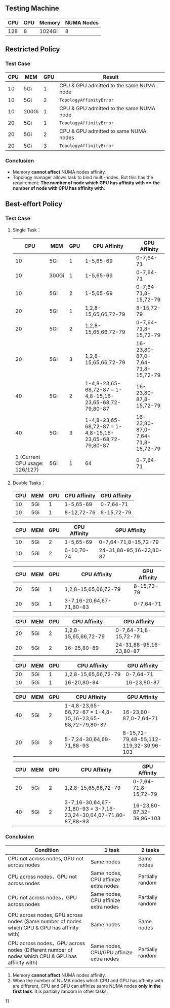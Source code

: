 ## Testing Machine

| CPU | GPU | Memory | NUMA Nodes |
| --- | --- | --- | --- |
| 128 | 8 | 1024Gi | 8 |

## Restricted Policy

### Test Case
| CPU | MEM | GPU | Result |
| --- | --- | --- | --- |
| 10 | 5Gi | 1 | CPU & GPU admitted to the same NUMA node |
| 10 | 5Gi | 2 | `TopologyAffinityError`|
| 10 | 200Gi | 1 | CPU & GPU admitted to the same NUMA node |
| 20 | 5Gi | 1 | `TopologyAffinityError` |
| 20 | 5Gi | 2 | CPU & GPU admitted to same NUMA nodes |
| 20 | 5Gi | 3 | `TopologyAffinityError` |

### Conclusion
- Memory **cannot affect** NUMA nodes affinity.
- Topology manager allows task to bind multi-nodes. But this has the requirement: **The number of node which GPU has affinity with == the number of node with CPU has affinity with**.

## Best-effort Policy

### Test Case
1. Single Task：

    | CPU | MEM | GPU | CPU Affinity | GPU Affinity |
    | --- | --- | --- | --- | --- |
    | 10 | 5Gi | 1 | 1-5,65-69 | 0-7,64-71 |
    | 10 | 300Gi | 1 | 1-5,65-69 | 0-7,64-71 |
    | 10 | 5Gi | 2 | 1-5,65-69 | 0-7,64-71,8-15,72-79 |
    | 20 | 5Gi | 1 | 1,2,8-15,65,66,72-79 | 8-15,72-79 |
    | 20 | 5Gi | 2 | 1,2,8-15,65,66,72-79 | 0-7,64-71,8-15,72-79 |
    | 20 | 5Gi | 3 | 1,2,8-15,65,66,72-79 | 16-23,80-87,0-7,64-71,8-15,72-79 |
    | 40 | 5Gi | 2 | 1-4,8-23,65-68,72-87 = 1-4,8-15,16-23,65-68,72-79,80-87 | 16-23,80-87,8-15,72-79 |
    | 40 | 5Gi | 3 | 1-4,8-23,65-68,72-87 = 1-4,8-15,16-23,65-68,72-79,80-87 | 16-23,80-87,0-7,64-71,8-15,72-79 |
    | 1 (Current CPU usage: 126/127) | 5Gi | 1 | 64 | 0-7,64-71 |

2. Double Tasks：

    | CPU | MEM | GPU | CPU Affinity | GPU Affinity |
    | --- | --- | --- | --- | --- |
    | 10 | 5Gi | 1 | 1-5,65-69 | 0-7,64-71 |
    | 10 | 5Gi | 1 | 8-12,72-76 | 8-15,72-79 |

    | CPU | MEM | GPU | CPU Affinity | GPU Affinity |
    | --- | --- | --- | --- | --- |
    | 10 | 5Gi | 2 | 1-5,65-69 | 0-7,64-71,8-15,72-79 |
    | 10 | 5Gi | 2 | 6-10,70-74 | 24-31,88-95,16-23,80-87 |:wq


    | CPU | MEM | GPU | CPU Affinity | GPU Affinity |
    | --- | --- | --- | --- | --- |
    | 20 | 5Gi | 1 | 1,2,8-15,65,66,72-79 | 8-15,72-79 |
    | 20 | 5Gi | 1 | 3-7,16-20,64,67-71,80-83 | 0-7,64-71 |

    | CPU | MEM | GPU | CPU Affinity | GPU Affinity |
    | --- | --- | --- | --- | --- |
    | 20 | 5Gi | 2 | 1,2,8-15,65,66,72-79 | 0-7,64-71,8-15,72-79 |
    | 20 | 5Gi | 2 | 16-25,80-89 | 24-31,88-95,16-23,80-87 |
    
    | CPU | MEM | GPU | CPU Affinity | GPU Affinity |
    | --- | --- | --- | --- | --- |
    | 20 | 5Gi | 1 | 1,2,8-15,65,66,72-79 | 0-7,64-71 |
    | 10 | 5Gi | 1 | 16-20,80-84 | 16-23,80-87 |

    | CPU | MEM | GPU | CPU Affinity | GPU Affinity |
    | --- | --- | --- | --- | --- |
    | 40 | 5Gi | 2 | 1-4,8-23,65-68,72-87 = 1-4,8-15,16-23,65-68,72-79,80-87 | 16-23,80-87,0-7,64-71 |
    | 20 | 5Gi | 3 | 5-7,24-30,64,69-71,88-93 | 8-15,72-79,48-55,112-119,32-39,96-103 |

    | CPU | MEM | GPU | CPU Affinity | GPU Affinity |
    | --- | --- | --- | --- | --- |
    | 20 | 5Gi | 2 | 1,2,8-15,65,66,72-79 | 0-7,64-71,8-15,72-79 |
    | 40 | 5Gi | 2 | 3-7,16-30,64,67-71,80-93 = 3-7,16-23,24-30,64,67-71,80-87,88-93 | 16-23,80-87,32-39,96-103 |

### Conclusion
| Condition | 1 task |  2 tasks |
| --- | --- | --- |
| CPU not across nodes, GPU not across nodes | Same nodes | Same nodes |
| CPU across nodes，GPU not across nodes | Same nodes, CPU affinize extra nodes | Partially random |
| CPU not across nodes，GPU across nodes | Same nodes, CPU affinize extra nodes | Partially random |
| CPU across nodes, GPU across nodes (Same number of nodes which CPU & GPU has affinity with) | Same nodes | Same nodes |
| CPU across nodes，GPU across nodes (Different number of nodes which CPU & GPU has affinity with) | Same nodes, CPU/GPU affinize extra nodes | Partially random |

1. Memory **cannot affect** NUMA nodes affinity.
2. When the number of NUMA nodes which CPU and GPU has affinity with are different, CPU and GPU can affinize same NUMA nodes **only in the first task**. It is partially random in other tasks.


11
